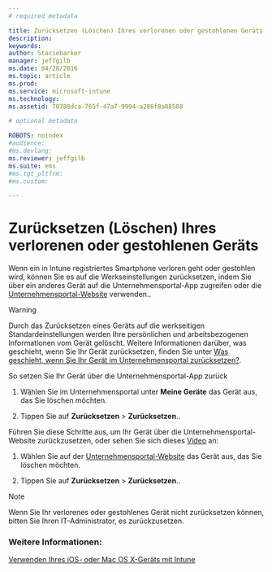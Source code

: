 ```yaml
---
# required metadata

title: Zurücksetzen (Löschen) Ihres verlorenen oder gestohlenen Geräts | Microsoft Intune
description:
keywords:
author: Staciebarker
manager: jeffgilb
ms.date: 04/28/2016
ms.topic: article
ms.prod:
ms.service: microsoft-intune
ms.technology:
ms.assetid: 70788dca-765f-47a7-9994-a286f8a88588

# optional metadata

ROBOTS: noindex
#audience:
#ms.devlang:
ms.reviewer: jeffgilb
ms.suite: ems
#ms.tgt_pltfrm:
#ms.custom:

---
```



# Zurücksetzen (Löschen) Ihres verlorenen oder gestohlenen Geräts

Wenn ein in Intune registriertes Smartphone verloren geht oder gestohlen wird, können Sie es auf die Werkseinstellungen zurücksetzen, indem Sie über ein anderes Gerät auf die Unternehmensportal-App zugreifen oder die [Unternehmensportal-Website](http://portal.manage.microsoft.com) verwenden..

> [!WARNING]
> Durch das Zurücksetzen eines Geräts auf die werkseitigen Standardeinstellungen werden Ihre persönlichen und arbeitsbezogenen Informationen vom Gerät gelöscht. Weitere Informationen darüber, was geschieht, wenn Sie Ihr Gerät zurücksetzen, finden Sie unter [Was geschieht, wenn Sie Ihr Gerät im Unternehmensportal zurücksetzen?](what-happens-if-you-reset-your-device-using-the-company-portal-ios.md).

So setzen Sie Ihr Gerät über die Unternehmensportal-App zurück

1.  Wählen Sie im Unternehmensportal unter **Meine Geräte** das Gerät aus, das Sie löschen möchten.

2.  Tippen Sie auf **Zurücksetzen** &gt; **Zurücksetzen**..

Führen Sie diese Schritte aus, um Ihr Gerät über die Unternehmensportal-Website zurückzusetzen, oder sehen Sie sich dieses [Video](http://aka.ms/jhdjak) an:

1.  Wählen Sie auf der [Unternehmensportal-Website](http://portal.manage.microsoft.com) das Gerät aus, das Sie löschen möchten.

2.  Tippen Sie auf **Zurücksetzen** &gt; **Zurücksetzen**..
> [!NOTE]
> Wenn Sie Ihr verlorenes oder gestohlenes Gerät nicht zurücksetzen können, bitten Sie Ihren IT-Administrator, es zurückzusetzen.

### Weitere Informationen:
[Verwenden Ihres iOS- oder Mac OS X-Geräts mit Intune](using-your-ios-or-mac-os-x-device-with-intune.md)

<!--HONumber=May16_HO1-->


